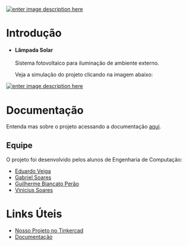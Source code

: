 [![enter image description here](http://www.utfpr.edu.br/++theme++utfpr_branco/img/logo.png)](http://www.utfpr.edu.br/)
# Introdução
* ####  Lâmpada Solar 
	Sistema fotovoltaico para iluminação de ambiente externo.

	Veja a simulação do projeto clicando na imagem abaixo:
    
[![enter image description here](https://csg.tinkercad.com/things/eq19tyXHyPy/t725.png?rev=1603827373866000000&s=&v=1&type=circuits)](https://www.tinkercad.com/things/eq19tyXHyPy) 


# Documentação
Entenda mas sobre o projeto acessando a documentação [aqui](https://cmpz.gitlab.io/ie21cp20201).

## Equipe
O projeto foi desenvolvido pelos alunos de Engenharia de Computação:

* [Eduardo Veiga](https://gitlab.com/cmpz) 
* [Gabriel Soares](https://gitlab.com/gabriel0605)
* [Guilherme Biancato Perão](https://gitlab.com/guilhermebp)
* [Vinicius Soares](https://gitlab.com/vncs)
# Links Úteis
* [Nosso Projeto no Tinkercad](https://www.tinkercad.com/things/eq19tyXHyPy)
* [Documentação](https://cmpz.gitlab.io/ie21cp20201)
